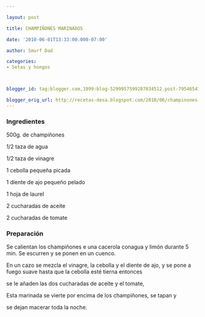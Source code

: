 ```yaml
---

layout: post

title: CHAMPIÑONES MARINADOS

date: '2010-06-01T13:33:00.000-07:00'

author: Smurf Dad

categories:
- Setas y hongos



blogger_id: tag:blogger.com,1999:blog-5299957599287034512.post-79546547714428999

blogger_orig_url: http://recetas-desa.blogspot.com/2010/06/champinones-marinados.html
---
```


<h3>Ingredientes</h3>

500g. de champiñones

1/2 taza de agua

1/2 taza de vinagre

1 cebolla pequeña picada

1 diente de ajo pequeño pelado

1 hoja de laurel

2 cucharadas de aceite

2 cucharadas de tomate

<h3>Preparación</h3>

Se calientan los champiñones e una cacerola conagua y limón durante 5 min. Se escurren y se ponen en un cuenco.

En un cazo se mezcla el vinagre, la cebolla y el diente de ajo, y se pone a fuego suave hasta que la cebolla esté tierna entonces

se le añaden las dos cucharadas de aceite y el tomate,

Esta marinada se vierte por encima de los champiñones, se tapan y

se dejan macerar toda la noche.